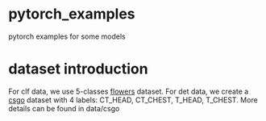# pytorch_examples
pytorch examples for some models
# dataset introduction
For clf data, we use 5-classes [flowers](https://storage.googleapis.com/download.tensorflow.org/example_images/flower_photos.tgz) dataset.
For det data, we create a [csgo](https://store.steampowered.com/app/730/CounterStrike_Global_Offensive/) dataset with 4 labels: CT_HEAD, CT_CHEST, T_HEAD, T_CHEST. More details can be found in data/csgo
